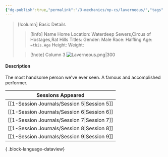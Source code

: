 ```yaml
---
{"dg-publish":true,"permalink":"/3-mechanics/np-cs/laverneous/","tags":["NPC"],"created":"2025-02-23T10:37:12.686-05:00","updated":"2025-02-25T21:54:36.167-05:00"}
---
```


> [!column] Basic Details
>> [!info] Name
>> Home Location: Waterdeep Sewers,Circus of Hostages,Rat Hills 
>> Titles:
>> Gender: Male
>> Race: Halfling
>> Age: `=this.Age`
>> Height:
>> Weight:
>
>> [!note] Column 3
>> ![Laverneous.png|300](/img/user/z_Assets/Laverneous.png)

#### Description
The most handsome person we've ever seen. A famous and accomplished performer.

| Sessions Appeared                              |
| ---------------------------------------------- |
| [[1-Session Journals/Session 5\|Session 5]] |
| [[1-Session Journals/Session 6\|Session 6]] |
| [[1-Session Journals/Session 7\|Session 7]] |
| [[1-Session Journals/Session 8\|Session 8]] |
| [[1-Session Journals/Session 9\|Session 9]] |

{ .block-language-dataview}
